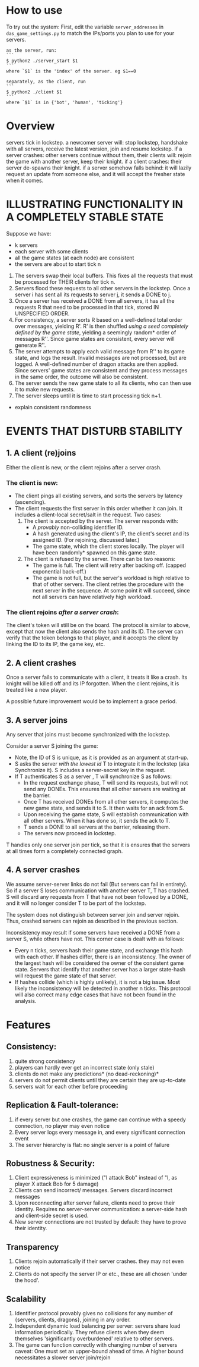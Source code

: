# How to use
To try out the system:
    First, edit the variable `server_addresses` in `das_game_settings.py` to
    match the IPs/ports you plan to use for your servers.

    as the server, run:
    ```
    $ python2 ./server_start $1
    ```
    where `$1` is the 'index' of the server. eg $1==0

    separately, as the client, run
    ```
    $ python2 ./client $1
    ```
    where `$1` is in {'bot', 'human', 'ticking'}

# Overview
servers tick in lockstep.
a newcomer server will:
    stop lockstep,
    handshake with all servers,
    receive the latest version,
    join and resume lockstep.
if a server crashes:
    other servers continue without them,
    their clients will:
        rejoin the game with another server,
        keep their knight.
if a client crashes:
    their server de-spawns their knight.
if a server somehow falls behind:
    it will lazily request an update from someone else,
    and it will accept the fresher state when it comes.

# ILLUSTRATING FUNCTIONALITY IN A COMPLETELY STABLE STATE
Suppose we have:
  - k servers
  - each server with some clients
  - all the game states (at each node) are consistent
  - the servers are about to start tick n

1. The servers swap their local buffers. This fixes all the requests that
   must be processed for THEIR clients for tick n.
1. Servers flood these requests to all other servers in the lockstep. Once
   a server i has sent all its requests to server j, it sends a DONE to j.
1. Once a server has received a DONE from all servers, it has all the requests R
   that need to be processed in that tick, stored IN UNSPECIFIED ORDER.
1. For consistency, a server sorts R based on a well-defined total order over
   messages, yielding R'. R' is then shuffled _using a seed completely defined
   by the game state_, yielding a seemingly random* order of messages R''. Since
   game states are consistent, every server will generate R''.
1. The server attempts to apply each valid message from R'' to its game state,
   and logs the result. Invalid messages are not processed, but are logged.
   A well-defined number of dragon attacks are then applied. Since servers'
   game states are consistent and they process messages in the same order, the
   outcome will also be consistent.
1. The server sends the new game state to all its clients, who can then use it
   to make new requests.
1. The server sleeps until it is time to start processing tick n+1.

* explain consistent randomness

# EVENTS THAT DISTURB STABILITY

## 1. A client (re)joins

Either the client is new, or the client rejoins after a server crash.

### The client is new:

- The client pings all existing servers, and sorts the servers by latency (ascending).
- The client requests the first server in this order whether it can join. It
  includes a client-local secret/salt in the request.
  Two cases:
    1. The client is accepted by the server.
       The server responds with:
         - A _provably_ non-colliding identifier ID.
         - A hash generated using the client's IP, the client's secret and
           its assigned ID. (For rejoining, discussed later.)
         - The game state, which the client stores locally. The player will
           have been randomly* spawned on this game state.
    2. The client is refused by the server.
       There can be two reasons:
         - The game is full. The client will retry after backing off.
             (capped exponential back-off.)
         - The game is not full, but the server's workload is high relative
           to that of other servers. The client retries the procedure with
           the next server in the sequence. At some point it will succeed,
           since not all servers can have relatively high workload.

### The client rejoins _after a server crash_:
The client's token will still be on the board. The protocol is similar to
above, except that now the client also sends the hash and its ID. The server
can verify that the token belongs to that player, and it accepts the client
by linking the ID to its IP, the game key, etc.

## 2. A client crashes
Once a server fails to communicate with a client, it treats it like a crash.
Its knight will be killed off and its IP forgotten. When the client
rejoins, it is treated like a new player.

A possible future improvement would be to implement a grace period.


## 3. A server joins
Any server that joins must become synchronized with the lockstep.

Consider a server S joining the game:
- Note, the ID of S is unique, as it is provided as an argument at start-up.
- S asks the server _with the lowest id_ T to integrate it in the lockstep
  (aka Synchronize it). S includes a server-secret key in the request.
- If T authenticates S as a server , T will synchronize S as follows:
    - In the request exchange phase, T will send its requests, but will not
      send any DONEs. This ensures that all other servers are waiting at the
      barrier.
    - Once T has received DONEs from all other servers, it computes the new
      game state, and sends it to S. It then waits for an ack from S.
    - Upon receiving the game state, S will establish communication with all
      other servers. When it has done so, it sends the ack to T.
    - T sends a DONE to all servers at the barrier, releasing them.
    - The servers now proceed in lockstep.

T handles only one server join per tick, so that it is ensures that the servers
at all times form a completely connected graph.

## 4. A server crashes
We assume server-server links do not fail (But servers can fail in entirety).
So if a server S loses communication with another server T, T has crashed.
S will discard any requests from T that have not been followed by a DONE,
and it will no longer consider T to be part of the lockstep.

The system does not distinguish between server join and server rejoin. Thus,
crashed servers can rejoin as described in the previous section.

Inconsistency may result if some servers have received a DONE from a server S,
while others have not. This corner case is dealt with as follows:
  - Every n ticks, servers hash their game state, and exchange this hash with
    each other. If hashes differ, there is an inconsistency. The owner of
    the largest hash will be considered the owner of the consistent game state.
    Servers that identify that another server has a larger state-hash will
    request the game state of that server.
  - If hashes collide (which is highly unlikely), it is not a big issue.
    Most likely the inconsistency will be detected in another n ticks.
This protocol will also correct many edge cases that have not been found in the
analysis.

# Features
## Consistency:
1. quite strong consistency
1. players can hardly ever get an incorrect state (only stale)
1. clients do not make any predictions* (no dead-reckoning)*
1. servers do not permit clients until they are certain they are up-to-date
1. servers wait for each other before proceeding

## Replication & Fault-tolerance:
1. if every server but one crashes, the game can continue with a speedy
   connection, no player may even notice
1. Every server logs every message in, and every significant connection event
1. The server hierarchy is flat: no single server is a point of failure

## Robustness & Security:
1. Client expressiveness is minimized
		("I attack Bob" instead of "I, as player X attack Bob for 5 damage)
1. Clients can send incorrect/ messages. Servers discard incorrect messages
1. Upon reconnecting after server failure, clients need to prove their identity.
     Requires no server-server communication: a server-side hash and client-side
     secret is used.
1. New server connections are not trusted by default: they have to prove their
   identity.

## Transparency
1. Clients rejoin automatically if their server crashes.
   they may not even notice
1. Clients do not specify the server IP or etc., these are all chosen
   'under the hood'.

## Scalability
1. Identifier protocol provably gives no collisions for any number of
   {servers, clients, dragons}, joining in any order.
1. Independent dynamic load balancing per server: servers share load information
   periodically. They refuse clients when they deem themselves
   'significantly overburdened' relative to other servers.
1. The game can function correctly with changing number of servers
   caveat: One must set an upper-bound ahead of time.
   A higher bound necessitates a slower server join/rejoin
